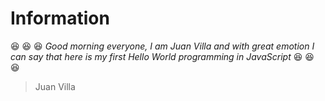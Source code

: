 # Information
:satisfied: :satisfied: :satisfied: *Good morning everyone, I am Juan Villa and with great emotion I can say that here is my first Hello World programming in JavaScript* :satisfied: :satisfied: :satisfied:
> Juan Villa
